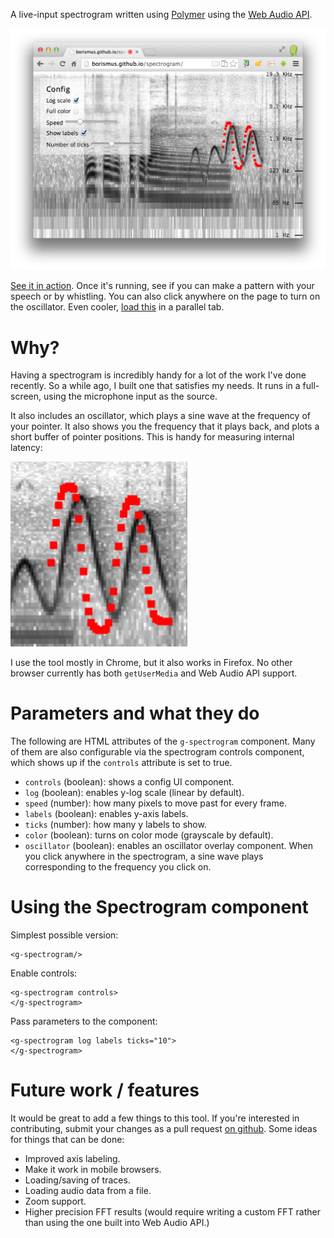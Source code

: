 A live-input spectrogram written using [Polymer][polymer] using the [Web
Audio API][wapi].

![Screenshot](screenshot.png)

[See it in action][demo]. Once it's running, see if you can make a
pattern with your speech or by whistling. You can also click anywhere on
the page to turn on the oscillator. Even cooler, [load this][aphex] in a
parallel tab.

[aphex]: https://www.youtube.com/watch?v=M9xMuPWAZW8&t=5m30s
[polymer]: http://polymer-project.org
[wapi]: http://webaudioapi.com
[demo]: http://borismus.github.io/spectrogram

# Why?

Having a spectrogram is incredibly handy for a lot of the work I've done
recently. So a while ago, I built one that satisfies my needs. It runs
in a full-screen, using the microphone input as the source.

It also includes an oscillator, which plays a sine wave at the frequency
of your pointer. It also shows you the frequency that it plays back, and
plots a short buffer of pointer positions. This is handy for measuring
internal latency:

![Latency estimation](latency.png)

I use the tool mostly in Chrome, but it also works in Firefox. No other
browser currently has both `getUserMedia` and Web Audio API support.

# Parameters and what they do

The following are HTML attributes of the `g-spectrogram` component. Many
of them are also configurable via the spectrogram controls component,
which shows up if the `controls` attribute is set to true.

- `controls` (boolean): shows a config UI component.
- `log` (boolean): enables y-log scale (linear by default).
- `speed` (number): how many pixels to move past for every frame.
- `labels` (boolean): enables y-axis labels.
- `ticks` (number): how many y labels to show.
- `color` (boolean): turns on color mode (grayscale by default).
- `oscillator` (boolean): enables an oscillator overlay component. When
  you click anywhere in the spectrogram, a sine wave plays corresponding
  to the frequency you click on.


# Using the Spectrogram component

Simplest possible version:

    <g-spectrogram/>

Enable controls:

    <g-spectrogram controls>
    </g-spectrogram>

Pass parameters to the component:

    <g-spectrogram log labels ticks="10">
    </g-spectrogram>


# Future work / features

It would be great to add a few things to this tool. If you're interested
in contributing, submit your changes as a pull request [on
github][github]. Some ideas for things that can be done:

- Improved axis labeling.
- Make it work in mobile browsers.
- Loading/saving of traces.
- Loading audio data from a file.
- Zoom support.
- Higher precision FFT results (would require writing a custom FFT
  rather than using the one built into Web Audio API.)

[github]: https://github.com/borismus/spectrogram
